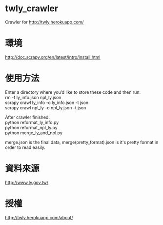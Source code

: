 twly_crawler
==========

Crawler for http://twly.herokuapp.com/

環境
======
http://doc.scrapy.org/en/latest/intro/install.html      

使用方法
======
Enter a directory where you’d like to store these code and then run:        
rm -f ly_info.json npl_ly.json     
scrapy crawl ly_info -o ly_info.json -t json        
scrapy crawl npl_ly -o npl_ly.json -t json        
        
After crawler finished:        
python reformat_ly_info.py      
python reformat_npl_ly.py      
python merge_ly_and_npl.py      
        
merge.json is the final data, merge(pretty_format).json is it's pretty format in order to read easily.

資料來源
======
http://www.ly.gov.tw/

授權
======
http://twly.herokuapp.com/about/
